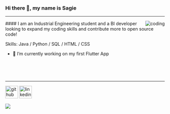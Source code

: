 <!-- ### Hi there 👋 -->

<!--
**sagie-ro/sagie-ro** is a ✨ _special_ ✨ repository because its `README.md` (this file) appears on your GitHub profile.

Here are some ideas to get you started:

- 🔭 I’m currently working on ...
- 🌱 I’m currently learning ...
- 👯 I’m looking to collaborate on ...
- 🤔 I’m looking for help with ...
- 💬 Ask me about ...
- 📫 How to reach me: ...
- 😄 Pronouns: ...
- ⚡ Fun fact: ...
-->
### Hi there 👋, my name is Sagie 

--- 
<img align="right" alt="coding" hight=250 src="https://media2.giphy.com/media/qgQUggAC3Pfv687qPC/giphy.gif?cid=ecf05e47ovz5aes8kt16xv1ledn4ytjuoclbcso63z95tjr2&rid=giphy.gif&ct=g">
#### I am an Industrial Engineering student and a BI developer 
looking to expand my coding skills and contribute more to open source code!

Skills: Java / Python / SQL / HTML / CSS

- 🔭 I’m currently working on my first Flutter App 

<br>
<br>
<br>

---

[<img src='https://cdn.jsdelivr.net/npm/simple-icons@3.0.1/icons/github.svg' alt='github' height='40'>](https://github.com/sagie-ro)  [<img src='https://cdn.jsdelivr.net/npm/simple-icons@3.0.1/icons/linkedin.svg' alt='linkedin' height='40'>](https://www.linkedin.com/in/sagie-rootshtain-b1aa9ab8/)  




<a href="https://github.com/anuraghazra/github-readme-stats">
  <img align="center" src="https://github-readme-stats.vercel.app/api?username=sagie-ro&show_icons=true&count_private=true&theme=tokyonight" />
</a>
<a href="https://github.com/anuraghazra/github-readme-stats">
<!--   <img align="center" src=https://github-readme-stats.vercel.app/api/top-langs/?username=sagie-ro&layout=compact&)](https://github.com/anuraghazra/github-readme-stats /> -->
</a>


